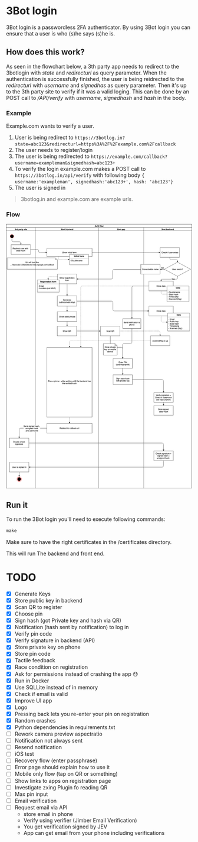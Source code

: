 # 3Bot login
3Bot login is a passwordless 2FA authenticator.
By using 3Bot login you can ensure that a user is who (s)he says (s)he is.

## How does this work?
As seen in the flowchart below, a 3th party app needs to redirect to the 3botlogin with *state* and *redirecturl* as query parameter. When the authentication is successfully finished, the user is being reidrected to the *redirecturl* with *username* and *signedhas* as query parameter.
Then it's up to the 3th party site to verify if it was a valid loging. This can be done by an POST call to */API/verify* with *username*, *signedhash* and *hash* in the body. 

### Example
Example.com wants to verify a user.
1) User is being redirect to `https://3botlog.in?state=abc123&redirecturl=https%3A%2F%2Fexample.com%2Fcallback`
2) The user needs to register/login
3) The user is being redirected to `https://example.com/callback?username=exampleman&signedhash=abc123+`
4) To verify the login example.com makes a POST call to `https://3botlog.in/api/verify` with following body `{ username:'exampleman', signedhash:'abc123+', hash: 'abc123'}`
5) The user is signed in

> 3botlog.in and example.com are example urls. 

### Flow
![Auth flow](https://github.com/3botlogin/3botlogin/blob/master/docs/images/Scheme.png)

## Run it
To run the 3Bot login you'll need to execute following commands:
```cmd
make 
```
Make sure to have the right certificates in the /certificates directory.

This will run The backend and front end.

# TODO
- [x] Generate Keys
- [x] Store public key in backend 
- [x] Scan QR to register
- [x] Choose pin
- [x] Sign hash (got Private key and hash via QR)
- [x] Notification (hash sent by notification) to log in
- [x] Verify pin code
- [x] Verify signature in backend (API)
- [x] Store private key on phone
- [x] Store pin code
- [x] Tactile feedback
- [x] Race condition on registration
- [x] Ask for permissions instead of crashing the app 😓
- [x] Run in Docker
- [x] Use SQLLite instead of in memory
- [x] Check if email is valid
- [x] Improve UI app
- [x] Logo 
- [x] Pressing back lets you re-enter your pin on registration
- [x] Random crashes
- [x] Python dependencies in requirements.txt
- [ ] Rework camera preview aspectratio
- [ ] Notification not always sent
- [ ] Resend notification
- [ ] iOS test
- [ ] Recovery flow (enter passphrase)
- [ ] Error page should explain how to use it
- [ ] Mobile only flow (tap on QR or something)
- [ ] Show links to apps on registration page
- [ ] Investigate zxing Plugin fo reading QR
- [ ] Max pin input 
- [ ] Email verification
- [ ] Request email via API
    - store email in phone
    - Verify using verifier (Jimber Email Verification)
    - You get verification signed by JEV
    - App can get email from your phone including verifications